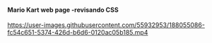  #### Mario Kart web page -revisando CSS



https://user-images.githubusercontent.com/55932953/188055086-fc54c651-5374-426d-b6d6-0120ac05b185.mp4

